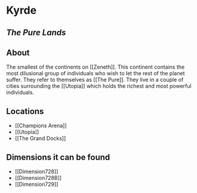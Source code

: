 # Kyrde
## *The Pure Lands*
## About
The smallest of the continents on [[Zeneth]]. This continent contains the most dilusional group of individuals who wish to let the rest of the planet suffer. They refer to themselves as [[The Pure]].  They live in a couple of cities surrounding the [[Utopia]] which holds the richest and most powerful individuals. 

## Locations
- [[Champions Arena]]
- [[Utopia]]
- [[The Grand Docks]]

## Dimensions it can be found
- [[Dimension728]]
-  [[Dimension728B]]
- [[Dimension729]]